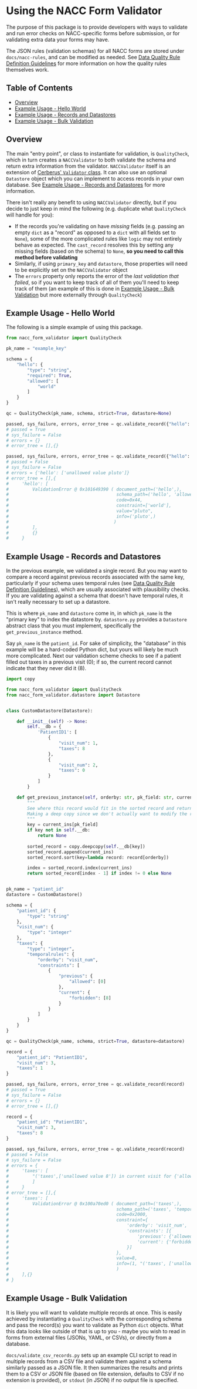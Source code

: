 # Using the NACC Form Validator

The purpose of this package is to provide developers with ways to validate and run error checks on NACC-specific forms before submission, or for validating extra data your forms may have.

The JSON rules (validation schemas) for all NACC forms are stored under `docs/nacc-rules`, and can be modified as needed. See [Data Quality Rule Definition Guidelines](./nacc-rules/data-quality-rule-definition-guidelines.md) for more information on how the quality rules themselves work.

## Table of Contents

* [Overview](#overview)
* [Example Usage - Hello World](#example-usage---hello-world)
* [Example Usage - Records and Datastores](#example-usage---records-and-datastores)
* [Example Usage - Bulk Validation](#example-usage---bulk-validation)

## Overview

The main "entry point", or class to instantiate for validation, is `QualityCheck`, which in turn creates a `NACCValidator` to both validate the schema and return extra information from the validator. `NACCValidator` itself is an extension of [Cerberus' `Validator` class](https://docs.python-cerberus.org/api.html#cerberus.Validator). It can also use an optional `Datastore` object which you can implement to access records in your own database. See [Example Usage - Records and Datastores](#example-usage---records-and-datastores) for more information.

There isn't really any benefit to using `NACCValidator` directly, but if you decide to just keep in mind the following (e.g. duplicate what `QualityCheck` will handle for you):

* If the records you're validating on have _missing_ fields (e.g. passing an empty `dict` as a "record" as opposed to a `dict` with all fields set to `None`), some of the more complicated rules like `logic` may not entirely behave as expected. The `cast_record` resolves this by setting any missing fields (based on the schema) to `None`, **so you need to call this method before validating**
* Similarly, if using `primary_key` and `datastore`, those properties will need to be explicitly set on the `NACCValidator` object
* The `errors` property only reports the error of the _last validation that failed_, so if you want to keep track of all of them you'll need to keep track of them (an example of this is done in [Example Usage - Bulk Validation](#example-usage---bulk-validation) but more externally through `QualityCheck`)

## Example Usage - Hello World

The following is a simple example of using this package.

```python
from nacc_form_validator import QualityCheck

pk_name = "example_key"

schema = {
    "hello": {
        "type": "string",
        "required": True,
        "allowed": [
            "world"
        ]
    }
}

qc = QualityCheck(pk_name, schema, strict=True, datastore=None)

passed, sys_failure, errors, error_tree = qc.validate_record({"hello": "world"})
# passed = True
# sys_failure = False
# errors = {}
# error_tree = [],{}

passed, sys_failure, errors, error_tree = qc.validate_record({"hello": "pluto"})
# passed = False
# sys_failure = False
# errors = {'hello': ['unallowed value pluto']}
# error_tree = [],{
#     'hello': [
#         ValidationError @ 0x101649390 ( document_path=('hello',),
#                                         schema_path=('hello', 'allowed'),
#                                         code=0x44,
#                                         constraint=['world'],
#                                         value="pluto",
#                                         info=('pluto',)
#                                        )
#         ],
#         {}
#     }
```

## Example Usage - Records and Datastores

In the previous example, we validated a single record. But you may want to compare a record against previous records associated with the same key, particularly if your schema uses temporal rules (see [Data Quality Rule Definition Guidelines](./nacc-rules/data-quality-rule-definition-guidelines.md)), which are usually associated with plausibility checks. If you are validating against a schema that doesn't have temporal rules, it isn't really necessary to set up a datastore.

This is where `pk_name` and `datastore` come in, in which `pk_name` is the "primary key" to index the datastore by. `datastore.py` provides a `Datastore` abstract class that you must implement, specifically the `get_previous_instance` method.

Say `pk_name` is the `patient_id`. For sake of simplicity, the "database" in this example will be a hard-coded Python dict, but yours will likely be much more complicated. Next our validation scheme checks to see if a patient filled out taxes in a previous visit (0); if so, the current record cannot indicate that they never did it (8).

```python
import copy

from nacc_form_validator import QualityCheck
from nacc_form_validator.datastore import Datastore


class CustomDatastore(Datastore):

    def __init__(self) -> None:
        self.__db = {
            'PatientID1': [
                {
                    "visit_num": 1,
                    "taxes": 8
                },
                {
                    "visit_num": 2,
                    "taxes": 0
                }
            ]
        }

    def get_previous_instance(self, orderby: str, pk_field: str, current_ins: dict[str, str]) -> dict[str, str] | None:
        """
        See where this record would fit in the sorted record and return the previous instance
        Making a deep copy since we don't actually want to modify the record in this method
        """
        key = current_ins[pk_field]
        if key not in self.__db:
            return None
        
        sorted_record = copy.deepcopy(self.__db[key])
        sorted_record.append(current_ins)
        sorted_record.sort(key=lambda record: record[orderby])

        index = sorted_record.index(current_ins)
        return sorted_record[index - 1] if index != 0 else None


pk_name = "patient_id"
datastore = CustomDatastore()

schema = {
    "patient_id": {
        "type": "string"
    },
    "visit_num": {
        "type": "integer"
    },
    "taxes": {
        "type": "integer",
        "temporalrules": {
            "orderby": "visit_num",
            "constraints": [
                {
                    "previous": {
                        "allowed": [0]
                    },
                    "current": {
                        "forbidden": [8]
                    }
                }
            ]
        }
    }
}

qc = QualityCheck(pk_name, schema, strict=True, datastore=datastore)

record = {
    "patient_id": "PatientID1",
    "visit_num": 3,
    "taxes": 1
}

passed, sys_failure, errors, error_tree = qc.validate_record(record)
# passed = True
# sys_failure = False
# errors = {}
# error_tree = [],{}

record = {
    "patient_id": "PatientID1",
    "visit_num": 3,
    "taxes": 8
}

passed, sys_failure, errors, error_tree = qc.validate_record(record)
# passed = False
# sys_failure = False
# errors = {
#     'taxes': [
#         "('taxes',['unallowed value 8']) in current visit for {'allowed': [0]} in previous visit - temporal rule no: 1"
#         ]
#     }
# error_tree = [],{
#     'taxes': [
#         ValidationError @ 0x100a70ed0 ( document_path=('taxes',),
#                                         schema_path=('taxes', 'temporalrules'),
#                                         code=0x2000,
#                                         constraint={
#                                             'orderby': 'visit_num',
#                                             'constraints': [{
#                                                 'previous': {'allowed': [0]},
#                                                 'current': {'forbidden': [8]}
#                                             }]
#                                         },
#                                         value=8,
#                                         info=(1, "('taxes', ['unallowed value 8'])",{'allowed': [0]})
#                                         )
#     ],{}
# }
```

## Example Usage - Bulk Validation

It is likely you will want to validate multiple records at once. This is easily achieved by instantiating a `QualityCheck` with the corresponding schema and pass the record(s) you want to validate as Python `dict` objects. What this data looks like outside of that is up to you - maybe you wish to read in forms from external files (JSONs, YAML, or CSVs), or directly from a database.

`docs/validate_csv_records.py` sets up an example CLI script to read in multiple records from a CSV file and validate them against a schema similarly passed as a JSON file. It then summarizes the results and prints them to a CSV or JSON file (based on file extension, defaults to CSV if no extension is provided), or `stdout` (in JSON) if no output file is specified.
